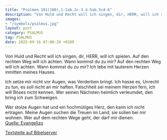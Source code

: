 ```yaml
---
title: "Psalmen 101(100),1-2ab.2c-3.4-5ab.5cd-6"
description: "Von Huld und Recht will ich singen, dir, HERR, will ich spielen. Auf den rechten Weg will ich achten. Wann kommst du zu mir? Auf den rechten Weg will ich achten. Wann kommst du zu mir? Ich lebe mit lauterem Herzen inmitten meines Hauses.  Ich setze mir nicht vor Augen, was Verder...."
images:
- "/symbols/psalmus.jpg"
layout: post
category: PSALMUS
tag: PSALMUS
date: 2025-09-16 07:00:29 +0100
---
```

Von Huld und Recht will ich singen, dir, HERR, will ich spielen.
Auf den rechten Weg will ich achten. Wann kommst du zu mir?
Auf den rechten Weg will ich achten. Wann kommst du zu mir?
Ich lebe mit lauterem Herzen inmitten meines Hauses.

Ich setze mir nicht vor Augen, was Verderben bringt.<!--more--> Ich hasse es, Unrecht zu tun, es soll nicht an mir haften.
Falschheit sei meinem Herzen fern, ich will Böses nicht kennen.
Wer seinen Nächsten heimlich verleumdet,
den bring ich zum Schweigen.

Wer stolze Augen hat und ein hochmütiges Herz,
den kann ich nicht ertragen.
Meine Augen suchen die Treuen im Land, sie sollen bei mir wohnen. Wer auf dem rechten Wege geht, der darf mir dienen.<br>
[Quelle: Evangelizo](https://evangeliumtagfuertag.org/DE/gospel)

[Textstelle auf Bibelserver](https://www.bibleserver.com/EU/ps101(100),1-2ab.2c-3.4-5ab.5cd-6)
